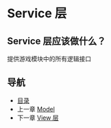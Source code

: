 # Service 层

## Service 层应该做什么？

提供游戏模块中的所有逻辑接口

## 导航
- [目录](00.md)
- 上一章 [Model](03.md)
- 下一章 [View 层](05.md)